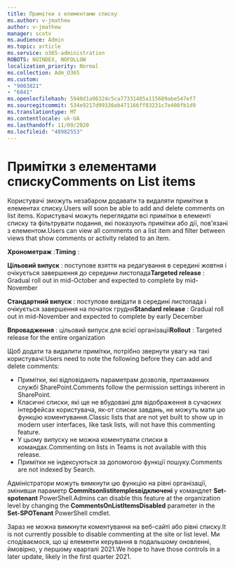 ```yaml
---
title: Примітки з елементами списку
ms.author: v-jmathew
author: v-jmathew
manager: scotv
ms.audience: Admin
ms.topic: article
ms.service: o365-administration
ROBOTS: NOINDEX, NOFOLLOW
localization_priority: Normal
ms.collection: Adm_O365
ms.custom:
- "9003821"
- "6841"
ms.openlocfilehash: 5940d1a96324c5ca77331485a115689abe547ef7
ms.sourcegitcommit: 534e9217d99336eb471166ff83231c7e408fb1d9
ms.translationtype: MT
ms.contentlocale: uk-UA
ms.lasthandoff: 11/09/2020
ms.locfileid: "48982553"
---
```

# <a name="comments-on-list-items"></a><span data-ttu-id="6583e-102">Примітки з елементами списку</span><span class="sxs-lookup"><span data-stu-id="6583e-102">Comments on List items</span></span>

<span data-ttu-id="6583e-103">Користувачі зможуть незабаром додавати та видаляти примітки в елементах списку.</span><span class="sxs-lookup"><span data-stu-id="6583e-103">Users will soon be able to add and delete comments on list items.</span></span> <span data-ttu-id="6583e-104">Користувачі можуть переглядати всі примітки в елементі списку та фільтрувати подання, які показують примітки або дії, пов'язані з елементом.</span><span class="sxs-lookup"><span data-stu-id="6583e-104">Users can view all comments on a list item and filter between views that show comments or activity related to an item.</span></span>

<span data-ttu-id="6583e-105">**Хронометраж** :</span><span class="sxs-lookup"><span data-stu-id="6583e-105">**Timing** :</span></span>

<span data-ttu-id="6583e-106">**Цільовий випуск** : поступове взяття на редагування в середині жовтня і очікується завершення до середини листопада</span><span class="sxs-lookup"><span data-stu-id="6583e-106">**Targeted release** : Gradual roll out in mid-October and expected to complete by mid-November</span></span>

<span data-ttu-id="6583e-107">**Стандартний випуск** : поступове вивідати в середині листопада і очікується завершення на початок грудня</span><span class="sxs-lookup"><span data-stu-id="6583e-107">**Standard release** : Gradual roll out in mid-November and expected to complete by early December</span></span>

<span data-ttu-id="6583e-108">**Впровадження** : цільовий випуск для всієї організації</span><span class="sxs-lookup"><span data-stu-id="6583e-108">**Rollout** : Targeted release for the entire organization</span></span>

<span data-ttu-id="6583e-109">Щоб додати та видалити примітки, потрібно звернути увагу на такі користувачі:</span><span class="sxs-lookup"><span data-stu-id="6583e-109">Users need to note the following before they can add and delete comments:</span></span>

- <span data-ttu-id="6583e-110">Примітки, які відповідають параметрам дозволів, притаманних службі SharePoint.</span><span class="sxs-lookup"><span data-stu-id="6583e-110">Comments follow the permission settings inherent in SharePoint.</span></span>
- <span data-ttu-id="6583e-111">Класичні списки, які ще не вбудовані для відображення в сучасних інтерфейсах користувача, як-от списки завдань, не можуть мати цю функцію коментування.</span><span class="sxs-lookup"><span data-stu-id="6583e-111">Classic lists that are not yet built to show up in modern user interfaces, like task lists, will not have this commenting feature.</span></span>
- <span data-ttu-id="6583e-112">У цьому випуску не можна коментувати списки в командах.</span><span class="sxs-lookup"><span data-stu-id="6583e-112">Commenting on lists in Teams is not available with this release.</span></span>
- <span data-ttu-id="6583e-113">Примітки не індексуються за допомогою функції пошуку.</span><span class="sxs-lookup"><span data-stu-id="6583e-113">Comments are not indexed by Search.</span></span>

<span data-ttu-id="6583e-114">Адміністратори можуть вимкнути цю функцію на рівні організації, змінивши параметр **Commitsonlistitemplesвідключені** у командлет **Set-spotenant** PowerShell.</span><span class="sxs-lookup"><span data-stu-id="6583e-114">Admins can disable this feature at the organization level by changing the **CommentsOnListItemsDisabled** parameter in the **Set-SPOTenant** PowerShell cmdlet.</span></span>

<span data-ttu-id="6583e-115">Зараз не можна вимкнути коментування на веб-сайті або рівні списку.</span><span class="sxs-lookup"><span data-stu-id="6583e-115">It is not currently possible to disable commenting at the site or list level.</span></span> <span data-ttu-id="6583e-116">Ми сподіваємося, що ці елементи керування в подальшому оновленні, ймовірно, у першому кварталі 2021.</span><span class="sxs-lookup"><span data-stu-id="6583e-116">We hope to have those controls in a later update, likely in the first quarter 2021.</span></span>
